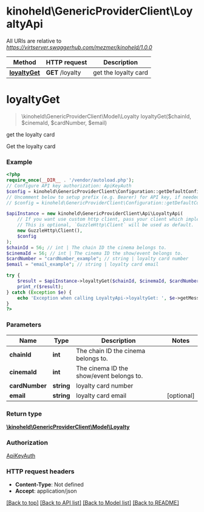 # kinoheld\GenericProviderClient\LoyaltyApi

All URIs are relative to *https://virtserver.swaggerhub.com/mezmer/kinoheld/1.0.0*

Method | HTTP request | Description
------------- | ------------- | -------------
[**loyaltyGet**](LoyaltyApi.md#loyaltyget) | **GET** /loyalty | get the loyalty card

# **loyaltyGet**
> \kinoheld\GenericProviderClient\Model\Loyalty loyaltyGet($chainId, $cinemaId, $cardNumber, $email)

get the loyalty card

Get the loyalty card

### Example
```php
<?php
require_once(__DIR__ . '/vendor/autoload.php');
// Configure API key authorization: ApiKeyAuth
$config = kinoheld\GenericProviderClient\Configuration::getDefaultConfiguration()->setApiKey('X-API-Key', 'YOUR_API_KEY');
// Uncomment below to setup prefix (e.g. Bearer) for API key, if needed
// $config = kinoheld\GenericProviderClient\Configuration::getDefaultConfiguration()->setApiKeyPrefix('X-API-Key', 'Bearer');

$apiInstance = new kinoheld\GenericProviderClient\Api\LoyaltyApi(
    // If you want use custom http client, pass your client which implements `GuzzleHttp\ClientInterface`.
    // This is optional, `GuzzleHttp\Client` will be used as default.
    new GuzzleHttp\Client(),
    $config
);
$chainId = 56; // int | The chain ID the cinema belongs to.
$cinemaId = 56; // int | The cinema ID the show/event belongs to.
$cardNumber = "cardNumber_example"; // string | loyalty card number
$email = "email_example"; // string | loyalty card email

try {
    $result = $apiInstance->loyaltyGet($chainId, $cinemaId, $cardNumber, $email);
    print_r($result);
} catch (Exception $e) {
    echo 'Exception when calling LoyaltyApi->loyaltyGet: ', $e->getMessage(), PHP_EOL;
}
?>
```

### Parameters

Name | Type | Description  | Notes
------------- | ------------- | ------------- | -------------
 **chainId** | **int**| The chain ID the cinema belongs to. |
 **cinemaId** | **int**| The cinema ID the show/event belongs to. |
 **cardNumber** | **string**| loyalty card number |
 **email** | **string**| loyalty card email | [optional]

### Return type

[**\kinoheld\GenericProviderClient\Model\Loyalty**](../Model/Loyalty.md)

### Authorization

[ApiKeyAuth](../../README.md#ApiKeyAuth)

### HTTP request headers

 - **Content-Type**: Not defined
 - **Accept**: application/json

[[Back to top]](#) [[Back to API list]](../../README.md#documentation-for-api-endpoints) [[Back to Model list]](../../README.md#documentation-for-models) [[Back to README]](../../README.md)


